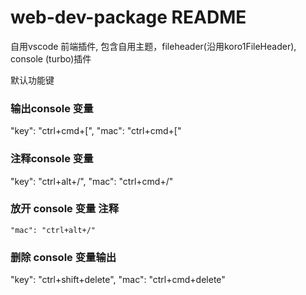 # web-dev-package README

自用vscode 前端插件, 包含自用主题，fileheader(沿用koro1FileHeader), console (turbo)插件

默认功能键

### 输出console 变量
  "key": "ctrl+cmd+[",
  "mac": "ctrl+cmd+["

### 注释console 变量
  "key": "ctrl+alt+/",
  "mac": "ctrl+cmd+/"

### 放开 console 变量 注释
	"mac": "ctrl+alt+/"

### 删除 console 变量输出
  "key": "ctrl+shift+delete",
  "mac": "ctrl+cmd+delete"